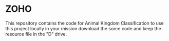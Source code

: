 # ZOHO
This repository contains the code for Animal Kingdom Classification to use this project locally  in your mission download the sorce code and keep the resource file in the "D" drive.
